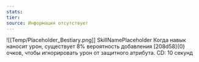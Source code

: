 ```yaml
---
stats: 
tier: 
source: Информация отсутствует
---
```

![[Temp/Placeholder_Bestiary.png]]
SkillNamePlaceholder
Когда навык наносит урон, существует 8% вероятность добавления [208d58]{0} очков, чтобы игнорировать урон от защитного атрибута. CD: 10 секунд

